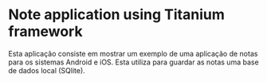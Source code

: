 # Note application using Titanium framework

Esta aplicação consiste em mostrar um exemplo de uma aplicação de notas para os sistemas Android e iOS. Esta utiliza para guardar as notas uma base de dados local (SQlite).
